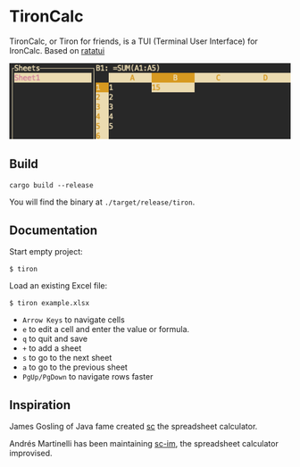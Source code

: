 # TironCalc

TironCalc, or Tiron for friends, is a TUI (Terminal User Interface) for IronCalc. Based on [ratatui](https://github.com/ratatui-org/ratatui)

![TironCalc Screenshot](docs/screenshot.png)

## Build

```
cargo build --release
```

You will find the binary at `./target/release/tiron`.

## Documentation

Start empty project:

```
$ tiron
```

Load an existing Excel file:

```
$ tiron example.xlsx
```
-   `Arrow Keys` to navigate cells
-   `e` to edit a cell and enter the value or formula.
-   `q` to quit and save
-   `+` to add a sheet
-   `s` to go to the next sheet
-   `a` to go to the previous sheet
-   `PgUp/PgDown` to navigate rows faster


## Inspiration

James Gosling of Java fame created [sc](https://en.wikipedia.org/wiki/Sc_(spreadsheet_calculator)) the spreadsheet calculator.

Andrés Martinelli has been maintaining [sc-im](https://github.com/andmarti1424/sc-im), the spreadsheet calculator improvised.

